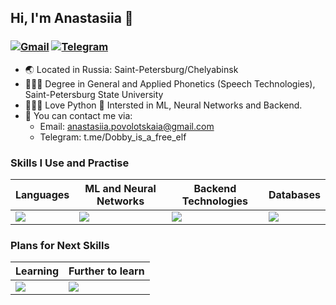 ## Hi, I'm Anastasiia 👋

### <a href="mailto:anastasiia.povolotskaia@gmail.com"><img src="https://img.shields.io/badge/Gmail-D14836?style=for-the-badge&logo=gmail&logoColor=white" alt="Gmail"></a> <a href="https://t.me/Dobby_is_a_free_elf"><img src="https://img.shields.io/badge/Telegram-2CA5E0?style=for-the-badge&logo=telegram&logoColor=white" alt="Telegram"></a>

- 🌏 Located in Russia: Saint-Petersburg/Chelyabinsk
- 👩🏻‍🎓 Degree in General and Applied Phonetics (Speech Technologies), Saint-Petersburg State University
- 👩🏻‍💻 Love Python 🐍 Intersted in ML, Neural Networks and Backend.
- 📱 You can contact me via:
  - Email: anastasiia.povolotskaia@gmail.com
  - Telegram: t.me/Dobby_is_a_free_elf

### Skills I Use and Practise

| Languages | ML and Neural Networks | Backend Technologies | Databases |
|----------------------|------------------------|----------------------|-----------|
| <a href="https://skillicons.dev"><img src="https://skillicons.dev/icons?i=python" /> | <a href="https://skillicons.dev"><img src="https://skillicons.dev/icons?i=pytorch,sklearn" /></a> | <a href="https://skillicons.dev"><img src="https://skillicons.dev/icons?i=fastapi,postman" /></a> | <a href="https://skillicons.dev"><img src="https://skillicons.dev/icons?i=postgres,mysql,sqlite,mongodb" /></a> |

### Plans for Next Skills

| Learning | Further to learn |
|----------|------------------|
| <a href="https://skillicons.dev"><img src="https://skillicons.dev/icons?i=django,docker,kubernetes" /> | <a href="https://skillicons.dev"><img src="https://skillicons.dev/icons?i=flask,redis,selenium" /> |
